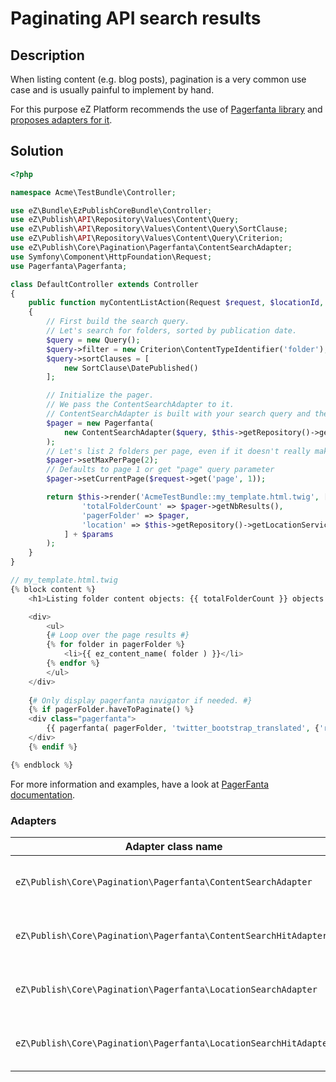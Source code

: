 # Paginating API search results

## Description

When listing content (e.g. blog posts), pagination is a very common use case and is usually painful to implement by hand.

For this purpose eZ Platform recommends the use of [Pagerfanta library](https://github.com/whiteoctober/Pagerfanta) and [proposes adapters for it](https://github.com/ezsystems/ezpublish-kernel/tree/master/eZ/Publish/Core/Pagination/Pagerfanta).

## Solution

``` php
<?php

namespace Acme\TestBundle\Controller;

use eZ\Bundle\EzPublishCoreBundle\Controller;
use eZ\Publish\API\Repository\Values\Content\Query;
use eZ\Publish\API\Repository\Values\Content\Query\SortClause;
use eZ\Publish\API\Repository\Values\Content\Query\Criterion;
use eZ\Publish\Core\Pagination\Pagerfanta\ContentSearchAdapter;
use Symfony\Component\HttpFoundation\Request;
use Pagerfanta\Pagerfanta;

class DefaultController extends Controller
{
    public function myContentListAction(Request $request, $locationId, $viewType, $layout = false, array $params = [])
    {
        // First build the search query.
        // Let's search for folders, sorted by publication date.
        $query = new Query();
        $query->filter = new Criterion\ContentTypeIdentifier('folder');
        $query->sortClauses = [
            new SortClause\DatePublished()
        ];

        // Initialize the pager.
        // We pass the ContentSearchAdapter to it.
        // ContentSearchAdapter is built with your search query and the SearchService.
        $pager = new Pagerfanta(
            new ContentSearchAdapter($query, $this->getRepository()->getSearchService())
        );
        // Let's list 2 folders per page, even if it doesn't really make sense ;-)
        $pager->setMaxPerPage(2);
        // Defaults to page 1 or get "page" query parameter
        $pager->setCurrentPage($request->get('page', 1));

        return $this->render('AcmeTestBundle::my_template.html.twig', [
                'totalFolderCount' => $pager->getNbResults(),
                'pagerFolder' => $pager,
                'location' => $this->getRepository()->getLocationService()->loadLocation($locationId),
            ] + $params
        );
    }
}
```

``` php
// my_template.html.twig
{% block content %}
    <h1>Listing folder content objects: {{ totalFolderCount }} objects found.</h1>

    <div>
        <ul>
        {# Loop over the page results #}
        {% for folder in pagerFolder %}
            <li>{{ ez_content_name( folder ) }}</li>
        {% endfor %}
        </ul>
    </div>
 
    {# Only display pagerfanta navigator if needed. #}
    {% if pagerFolder.haveToPaginate() %}
    <div class="pagerfanta">
        {{ pagerfanta( pagerFolder, 'twitter_bootstrap_translated', {'routeName': location} ) }}
    </div>
    {% endif %}

{% endblock %}
```

For more information and examples, have a look at [PagerFanta documentation](https://github.com/whiteoctober/Pagerfanta/blob/master/README.md).

### Adapters

|Adapter class name|Description|
|------|------|
|`eZ\Publish\Core\Pagination\Pagerfanta\ContentSearchAdapter`|Makes the search against passed Query and returns [Content](https://github.com/ezsystems/ezpublish-kernel/blob/master/eZ/Publish/API/Repository/Values/Content/Content.php) objects.|
|`eZ\Publish\Core\Pagination\Pagerfanta\ContentSearchHitAdapter`|Same as ContentSearchAdapter but returns instead [SearchHit](https://github.com/ezsystems/ezpublish-kernel/blob/master/eZ/Publish/API/Repository/Values/Content/Search/SearchHit.php) objects.|
|`eZ\Publish\Core\Pagination\Pagerfanta\LocationSearchAdapter`|Makes a Location search against passed Query and returns Location objects.|
|`eZ\Publish\Core\Pagination\Pagerfanta\LocationSearchHitAdapter`|Same as LocationSearchAdapter but returns instead [SearchHit](https://github.com/ezsystems/ezpublish-kernel/blob/master/eZ/Publish/API/Repository/Values/Content/Search/SearchHit.php) objects.|
